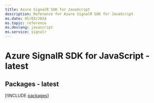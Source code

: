 ```yaml
---
title: Azure SignalR SDK for JavaScript
description: Reference for Azure SignalR SDK for JavaScript
ms.date: 05/03/2024
ms.topic: reference
ms.devlang: javascript
ms.service: signalr
---
```

# Azure SignalR SDK for JavaScript - latest
## Packages - latest
[!INCLUDE [packages](signalr-index.md)]